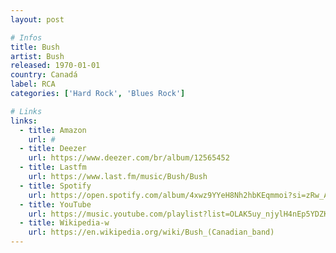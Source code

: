 ```yaml
---
layout: post

# Infos
title: Bush
artist: Bush
released: 1970-01-01
country: Canadá
label: RCA
categories: ['Hard Rock', 'Blues Rock']

# Links
links:
  - title: Amazon
    url: #
  - title: Deezer
    url: https://www.deezer.com/br/album/12565452
  - title: Lastfm
    url: https://www.last.fm/music/Bush/Bush
  - title: Spotify
    url: https://open.spotify.com/album/4xwz9YYeH8Nh2hbKEqmmoi?si=zRw_AoAcT-SiY1niIsP7sQ
  - title: YouTube
    url: https://music.youtube.com/playlist?list=OLAK5uy_njylH4nEp5YDZKKhMV8g1kEctKJZxSNQg
  - title: Wikipedia-w
    url: https://en.wikipedia.org/wiki/Bush_(Canadian_band)
---
```

